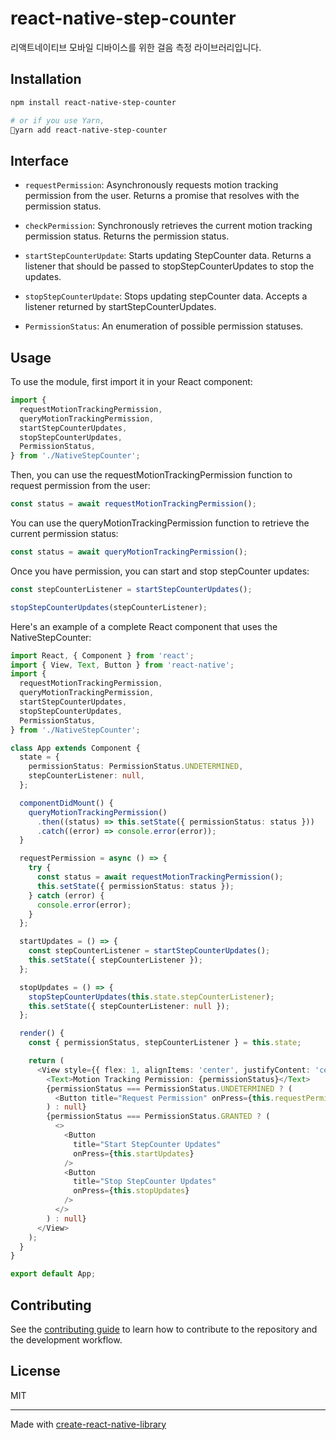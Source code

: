 # react-native-step-counter

리액트네이티브 모바일 디바이스를 위한 걸음 측정 라이브러리입니다.

## Installation

```sh
npm install react-native-step-counter

# or if you use Yarn,
yarn add react-native-step-counter
```

## Interface

- `requestPermission`: Asynchronously requests motion tracking permission from the user. Returns a promise that resolves with the permission status.

- `checkPermission`: Synchronously retrieves the current motion tracking permission status. Returns the permission status.

- `startStepCounterUpdate`: Starts updating StepCounter data. Returns a listener that should be passed to stopStepCounterUpdates to stop the updates.

- `stopStepCounterUpdate`: Stops updating stepCounter data. Accepts a listener returned by startStepCounterUpdates.

- `PermissionStatus`: An enumeration of possible permission statuses.

## Usage

To use the module, first import it in your React component:

```typescript
import {
  requestMotionTrackingPermission,
  queryMotionTrackingPermission,
  startStepCounterUpdates,
  stopStepCounterUpdates,
  PermissionStatus,
} from './NativeStepCounter';
```

Then, you can use the requestMotionTrackingPermission function to request permission from the user:

```typescript
const status = await requestMotionTrackingPermission();
```

You can use the queryMotionTrackingPermission function to retrieve the current permission status:

```typescript
const status = await queryMotionTrackingPermission();
```

Once you have permission, you can start and stop stepCounter updates:

```typescript
const stepCounterListener = startStepCounterUpdates();

stopStepCounterUpdates(stepCounterListener);
```

Here's an example of a complete React component that uses the NativeStepCounter:

```typescript
import React, { Component } from 'react';
import { View, Text, Button } from 'react-native';
import {
  requestMotionTrackingPermission,
  queryMotionTrackingPermission,
  startStepCounterUpdates,
  stopStepCounterUpdates,
  PermissionStatus,
} from './NativeStepCounter';

class App extends Component {
  state = {
    permissionStatus: PermissionStatus.UNDETERMINED,
    stepCounterListener: null,
  };

  componentDidMount() {
    queryMotionTrackingPermission()
      .then((status) => this.setState({ permissionStatus: status }))
      .catch((error) => console.error(error));
  }

  requestPermission = async () => {
    try {
      const status = await requestMotionTrackingPermission();
      this.setState({ permissionStatus: status });
    } catch (error) {
      console.error(error);
    }
  };

  startUpdates = () => {
    const stepCounterListener = startStepCounterUpdates();
    this.setState({ stepCounterListener });
  };

  stopUpdates = () => {
    stopStepCounterUpdates(this.state.stepCounterListener);
    this.setState({ stepCounterListener: null });
  };

  render() {
    const { permissionStatus, stepCounterListener } = this.state;

    return (
      <View style={{ flex: 1, alignItems: 'center', justifyContent: 'center' }}>
        <Text>Motion Tracking Permission: {permissionStatus}</Text>
        {permissionStatus === PermissionStatus.UNDETERMINED ? (
          <Button title="Request Permission" onPress={this.requestPermission} />
        ) : null}
        {permissionStatus === PermissionStatus.GRANTED ? (
          <>
            <Button
              title="Start StepCounter Updates"
              onPress={this.startUpdates}
            />
            <Button
              title="Stop StepCounter Updates"
              onPress={this.stopUpdates}
            />
          </>
        ) : null}
      </View>
    );
  }
}

export default App;
```

## Contributing

See the [contributing guide](CONTRIBUTING.md) to learn how to contribute to the repository and the development workflow.

## License

MIT

---

Made with [create-react-native-library](https://github.com/callstack/react-native-builder-bob)
